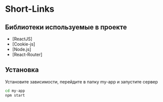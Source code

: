# Short-Links

## Библиотеки используемые в проекте

- [ReactJS]
- [Cookie-js]
- [Node.js]
- [React-Router]

## Установка

Установите зависимости, перейдите в папку my-app и запустите сервер

```sh
cd my-app
npm start
```
